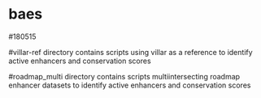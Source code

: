 # baes
#180515 

#villar-ref directory contains scripts using villar as a reference to identify active enhancers and conservation scores

#roadmap_multi directory contains scripts multiintersecting roadmap enhancer datasets to identify active enhancers and conservation scores
